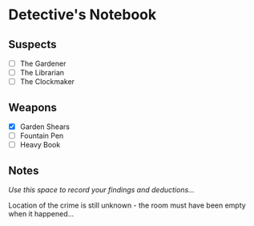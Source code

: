 # Detective's Notebook

## Suspects
- [ ] The Gardener
- [ ] The Librarian
- [ ] The Clockmaker

## Weapons
- [X] Garden Shears
- [ ] Fountain Pen
- [ ] Heavy Book

## Notes
*Use this space to record your findings and deductions...*

Location of the crime is still unknown - the room must have been empty when it happened...
